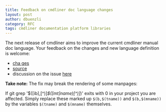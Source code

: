 ```yaml
---
title: Feedback on cmdliner doc language changes
layout: post
author: dbuenzli
category: RFC
tags: cmdliner documentation platform libraries
---
```


The next release of cmdliner aims to improve the current cmdliner manual doc language. Your feedback on the changes and new language definition is welcome:

* [cha ges](https://github.com/dbuenzli/cmdliner/blob/08be600c4b7f00c08339f078a88b30234d84fc44/CHANGES.md#doc-language-sanitization)
* [source](https://github.com/dbuenzli/cmdliner/blob/master/src/cmdliner.mli#L755-L768)
* discussion on the issue [here](https://github.com/dbuenzli/cmdliner/issues/68)

**Take note:** The fix may break the rendering of some manpages:

If git grep '\$([ib],[^)]*\$([mt]name)[^)]*)' exits with 0 in your project you are affected. Simply replace these marked up `$(b,$(tname))` and `$(b,$(mname))` by the variables `$(tname)` and `$(mname)` themselves.
